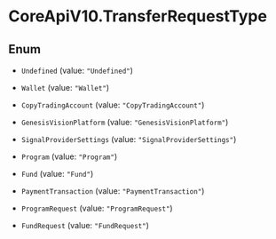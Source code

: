 # CoreApiV10.TransferRequestType

## Enum


* `Undefined` (value: `"Undefined"`)

* `Wallet` (value: `"Wallet"`)

* `CopyTradingAccount` (value: `"CopyTradingAccount"`)

* `GenesisVisionPlatform` (value: `"GenesisVisionPlatform"`)

* `SignalProviderSettings` (value: `"SignalProviderSettings"`)

* `Program` (value: `"Program"`)

* `Fund` (value: `"Fund"`)

* `PaymentTransaction` (value: `"PaymentTransaction"`)

* `ProgramRequest` (value: `"ProgramRequest"`)

* `FundRequest` (value: `"FundRequest"`)


